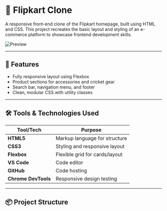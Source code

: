 # 🛒 Flipkart Clone

A responsive front-end clone of the Flipkart homepage, built using HTML and CSS. This project recreates the basic layout and styling of an e-commerce platform to showcase frontend development skills.

![Preview](img/preview.png) <!-- optional: replace with your site screenshot -->

---

## 📌 Features

- Fully responsive layout using Flexbox
- Product sections for accessories and cricket gear
- Search bar, navigation menu, and footer
- Clean, modular CSS with utility classes


---

## 🛠️ Tools & Technologies Used

| Tool/Tech      | Purpose                        |
|----------------|--------------------------------|
| **HTML5**      | Markup language for structure  |
| **CSS3**       | Styling and responsive layout  |
| **Flexbox**    | Flexible grid for cards/layout |
| **VS Code**    | Code editor                    |
| **GitHub**     | Code hosting                   |
| **Chrome DevTools** | Responsive design testing  |

---

## 📦 Project Structure

